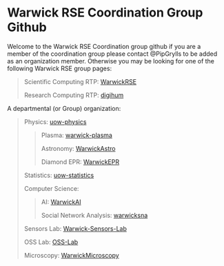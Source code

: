 # Warwick RSE Coordination Group Github

Welcome to the Warwick RSE Coordination group github if you are a member of the coordination group please contact @PipGrylls to be added as an organization member. Otherwise you may be looking for one of the following Warwick RSE group pages:

> Scientific Computing RTP: [WarwickRSE](https://github.com/WarwickRSE)
>
> Research Computing RTP: [digihum](https://github.com/digihum)

A departmental (or Group) organization:

> Physics: [uow-physics](https://github.com/uow-physics)
>>
>> Plasma: [warwick-plasma](https://github.com/Warwick-Plasma)
>>
>> Astronomy: [WarwickAstro](https://github.com/WarwickAstro)
>>
>> Diamond EPR: [WarwickEPR](https://github.com/WarwickEPR)
>
> Statistics: [uow-statistics](https://github.com/uow-statistics)
>
> Computer Science:
>>
>> AI: [WarwickAI](https://github.com/WarwickAI)
>>
>> Social Network Analysis: [warwicksna](https://github.com/warwicksna)
>
> Sensors Lab: [Warwick-Sensors-Lab](https://github.com/Warwick-Sensors-Lab)
>
> OSS Lab: [OSS-Lab](https://github.com/OSS-Lab)
>
> Microscopy: [WarwickMicroscopy](https://github.com/WarwickMicroscopy)